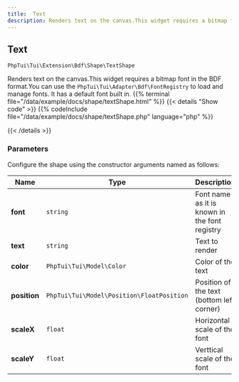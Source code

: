 ```yaml
---
title:  Text 
description: Renders text on the canvas.This widget requires a bitmap font in the BDF format.You can use the `PhpTui\Tui\Adapter\Bdf\FontRegistry` to load and manage fonts. It has a default font built in.
---
```

##  Text 

`PhpTui\Tui\Extension\Bdf\Shape\TextShape`

Renders text on the canvas.This widget requires a bitmap font in the BDF format.You can use the `PhpTui\Tui\Adapter\Bdf\FontRegistry` to load and manage fonts. It has a default font built in.
{{% terminal file="/data/example/docs/shape/textShape.html" %}}
{{< details "Show code"  >}}
{{% codeInclude file="/data/example/docs/shape/textShape.php" language="php" %}}

{{< /details >}}
### Parameters

Configure the shape using the constructor arguments named as follows:

| Name | Type | Description |
| --- | --- | --- |
| **font** | `string` | Font name as it is known in the font registry |
| **text** | `string` | Text to render |
| **color** | `PhpTui\Tui\Model\Color` | Color of the text |
| **position** | `PhpTui\Tui\Model\Position\FloatPosition` | Position of the text (bottom left corner) |
| **scaleX** | `float` | Horizontal scale of the font |
| **scaleY** | `float` | Verttical scale of the font |